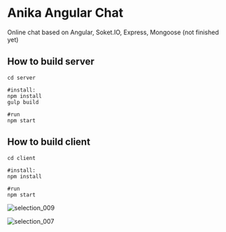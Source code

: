 # Anika Angular Chat
Online chat based on Angular, Soket.IO, Express, Mongoose (not finished yet)

## How to build server

```
cd server

#install:
npm install  
gulp build 
 
#run
npm start
```

## How to build client

```
cd client

#install:
npm install  
 
#run
npm start
```

![selection_009](https://user-images.githubusercontent.com/33197158/50971638-2a3dab00-14ed-11e9-9bf1-362ce6ac3d79.png)

![selection_007](https://user-images.githubusercontent.com/33197158/50971652-3a558a80-14ed-11e9-9a51-dfe25bf17b3e.png)
